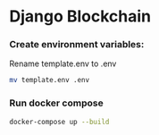 # Django Blockchain

### Create environment variables:

Rename template.env to .env

```bash
mv template.env .env
```

### Run docker compose

```bash
docker-compose up --build
```